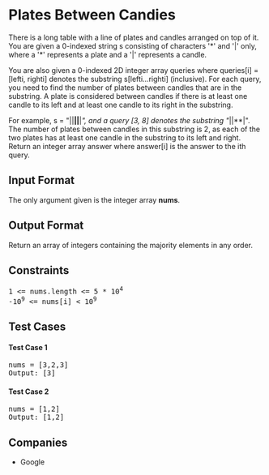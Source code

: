 <h1>Plates Between Candies</h1>

<p>There is a long table with a line of plates and candles arranged on top of it. You are given a 0-indexed string s consisting of characters '*' and '|' only, where a '*' represents a plate and a '|' represents a candle.

You are also given a 0-indexed 2D integer array queries where queries[i] = [lefti, righti] denotes the substring s[lefti...righti] (inclusive). For each query, you need to find the number of plates between candles that are in the substring. A plate is considered between candles if there is at least one candle to its left and at least one candle to its right in the substring.

For example, s = "||**||**|*", and a query [3, 8] denotes the substring "*||**|". The number of plates between candles in this substring is 2, as each of the two plates has at least one candle in the substring to its left and right.
Return an integer array answer where answer[i] is the answer to the ith query.

</p>

<h2>Input Format</h2>

<p>
The only argument given is the integer array <b>nums</b>.
</p>

<h2>Output Format</h2>

<p>
Return an array of integers containing the majority elements in any order.
</p>

<h2>Constraints</h2>

<pre>
1 <= nums.length <= 5 * 10<sup>4</sup>
-10<sup>9</sup> <= nums[i] < 10<sup>9</sup>
</pre>

<h2>Test Cases</h2>

<h4>Test Case 1</h4>

<pre>
nums = [3,2,3]
Output: [3]
</pre>

<h4>Test Case 2</h4>

<pre>
nums = [1,2]
Output: [1,2]
</pre>

<h2>Companies</h2>

<ul>
  <li>Google</li>
</ul>
